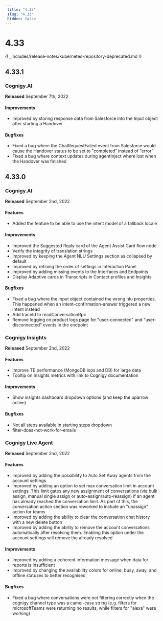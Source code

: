 ```yaml
---
 title: "4.33" 
 slug: "4.33" 
 hidden: false 
---
```

# 4.33

{! _includes/release-notes/kubernetes-repository-deprecated.md !}

## 4.33.1

### Cognigy.AI

**Released** September 7th, 2022

#### Improvements

- Improved by storing response data from Salesforce into the Input object after starting a Handover

#### Bugfixes

- Fixed a bug where the ChatRequestFailed event from Salesforce would cause the Handover status to be set to "completed" instead of "error"
- Fixed a bug where context updates during agentInject where lost when the Handover was finished

## 4.33.0

### Cognigy.AI

**Released** September 2nd, 2022

#### Features

- Added the feature to be able to use the intent model of a fallback locale

#### Improvements

- Improved the Suggested Reply card of the Agent Assist Card flow node
- Verify the integrity of translation strings
- Improved by keeping the Agent NLU Settings section as collapsed by default
- Improved by refining the order of settings in Interaction Panel
- Improved by adding missing events to the Interfaces and Endpoints
- Display Adaptive cards in Transcripts in Contact profiles and Insights

#### Bugfixes

- Fixed a bug where the input object contained the wrong nlu properties. This happened when an intent-confirmation-answer triggered a new intent instead
- Add traceId to readConversationRpc
- Remove logging on product logs page for "user-connected" and "user-disconnected" events in the endpoint

### Cognigy Insights

**Released** September 2nd, 2022

#### Features

- Improve TE performance (MongoDB iops and DB) for large data
- Tooltip on Insights metrics with link to Cognigy documentation

#### Improvements

- Show insights dashboard dropdown options (and keep the uparrow active)

#### Bugfixes

- Not all steps available in starting steps dropdown
- filter-does-not-work-for-emails

### Cognigy Live Agent

**Released** September 2nd, 2022

#### Features

- Improved by adding the possibility to Auto Set Away agents from the account settings
- Improved by adding an option to set max conversation limit in account settings. This limit gates any new assignment of conversations (via bulk assign, manual single assign or auto-assign/auto-reassign) if an agent has already reached the conversation limit. As part of this, the conversation action section was reworked to include an "unassign" action for teams
- Improved by adding the ability to clear the conversation chat history with a new delete button
- Improved by adding the ability to remove the account conversations automatically after resolving them. Enabling this option under the account settings will remove the already resolved

#### Improvements

- Improved by adding a coherent information message when data for reports is insufficient
- Improved by changing the availability colors for online, busy, away, and offline statuses to better recognised

#### Bugfixes

- Fixed a bug where conversations were not filtering correctly when the cognigy channel type was a camel-case string (e.g. filters for microsoftTeams were returning no results, while filters for "alexa" were working)

